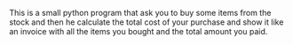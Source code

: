 This is a small python program that ask you to buy some items from the stock and then he calculate the total cost of your purchase and show it like an invoice with all the items you bought and the total amount you paid.
